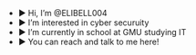 - ▶︎ Hi, I’m @ELIBELL004
- ▶︎ I’m interested in cyber securuity 
- ▶︎ I’m currently in school at GMU studying IT 
- ▶︎ You can reach and talk to me here! 
  

<!---
ELIBELL004/ELIBELL004 is a ✨ special ✨ repository because its `README.md` (this file) appears on your GitHub profile.
You can click the Preview link to take a look at your changes.
--->
